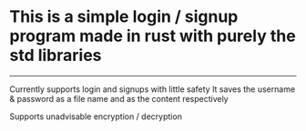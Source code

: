 # This is a simple login / signup program made in rust with purely the std libraries
---

Currently supports login and signups with little safety
It saves the username & password as a file name and as the content respectively

Supports unadvisable encryption / decryption
